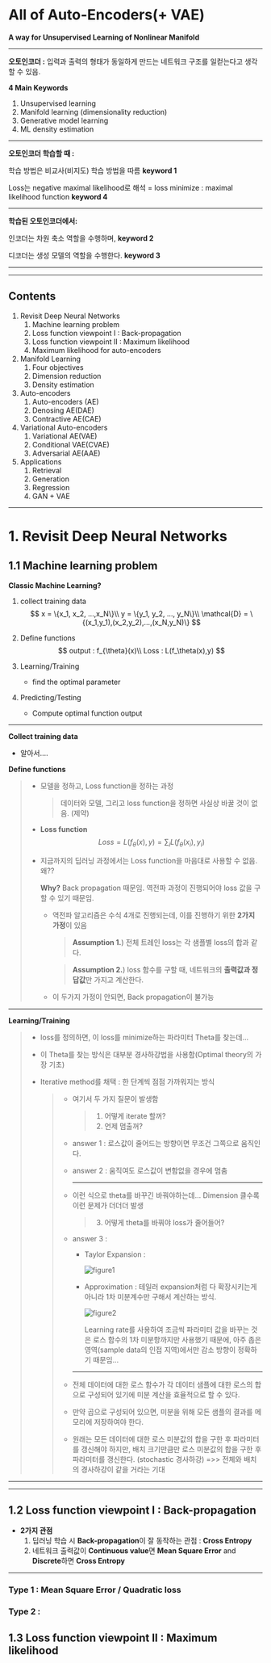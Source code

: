 # All of Auto-Encoders(+ VAE)

**A way for Unsupervised Learning of Nonlinear Manifold**

---

**오토인코더 :** 입력과 출력의 형태가 동일하게 만드는 네트워크 구조를 일컫는다고 생각할 수 있음.

**4 Main Keywords**

1. Unsupervised learning
2. Manifold learning (dimensionality reduction)
3. Generative model learning
4. ML density estimation

---

**오토인코더 학습할 때 :**

학습 방법은 비교사(비지도) 학습 방법을 따름 **keyword 1**

Loss는 negative maximal likelihood로 해석 = loss minimize : maximal likelihood function **keyword 4**

---

**학습된 오토인코더에서:**

인코더는 차원 축소 역할을 수행하며, **keyword 2**

디코더는 생성 모델의 역할을 수행한다. **keyword 3**

---

---

## Contents

1. Revisit Deep Neural Networks
   1. Machine learning problem
   2. Loss function viewpoint I : Back-propagation
   3. Loss function viewpoint II : Maximum likelihood
   4. Maximum likelihood for auto-encoders
2. Manifold Learning
   1. Four objectives
   2. Dimension reduction
   3. Density estimation
3. Auto-encoders
   1. Auto-encoders (AE)
   2. Denosing AE(DAE)
   3. Contractive AE(CAE)
4. Variational Auto-encoders
   1. Variational AE(VAE)
   2. Conditional VAE(CVAE)
   3. Adversarial AE(AAE)
5. Applications
   1. Retrieval
   2. Generation
   3. Regression
   4. GAN + VAE

---

# 1. Revisit Deep Neural Networks

## 1.1 Machine learning problem

**Classic Machine Learning?**

1. collect training data
   $$
   x = \{x_1, x_2, ...,x_N\}\\
   y = \{y_1, y_2, ..., y_N\}\\
   \mathcal{D} = \{(x_1,y_1),(x_2,y_2),...,(x_N,y_N)\}
   $$

2. Define functions
   $$
   output : f_{\theta}(x)\\
   Loss : L(f_\theta(x),y)
   $$

3. Learning/Training

   - find the optimal parameter

4. Predicting/Testing

   - Compute optimal function output

---

**Collect training data**

- 알아서....

**Define functions**

> - 모델을 정하고, Loss function을 정하는 과정
>
>   > 데이터와 모델, 그리고 loss function을 정하면 사실상 바꿀 것이 없음. (제약)
>
> - **Loss function** 
>   $$
>   Loss = L(f_\theta(x),y) = \sum_i L(f_\theta(x_i),y_i)
>   $$
>
> - 지금까지의 딥러닝 과정에서는 Loss function을 마음대로 사용할 수 없음. 왜??
>
>   **Why?** Back propagation 때문임. 역전파 과정이 진행되어야 loss 값을 구할 수 있기 때문임.
>
>   - 역전파 알고리즘은 수식 4개로 진행되는데, 이를 진행하기 위한 **2가지 가정**이 있음
>
>     > **Assumption 1.**) 전체 트레인 loss는 각 샘플별 loss의 합과 같다.
>
>     > **Assumption 2.**)  loss 함수를 구할 때, 네트워크의 **출력값과 정답값**만 가지고 계산한다.
>
>   - 이 두가지 가정이 안되면, Back propagation이 불가능

---

**Learning/Training**

> - loss를 정의하면, 이 loss를 minimize하는 파라미터 Theta를 찾는데...
>
> - 이 Theta를 찾는 방식은 대부분 경사하강법을 사용함(Optimal theory의 가장 기초)
>
> - Iterative method를 채택 : 한 단계씩 점점 가까워지는 방식
>
>   > - 여기서 두 가지 질문이 발생함
>   >
>   >   > 1. 어떻게 iterate 할꺼?
>   >   > 2. 언제 멈출꺼?
>   >
>   > - answer 1 : 로스값이 줄어드는 방향이면 무조건 그쪽으로 움직인다.
>   >
>   > - answer 2 : 움직여도 로스값이 변함없을 경우에 멈춤
>   >
>   >   ------
>   >
>   > - 이런 식으로 theta를 바꾸긴 바꿔야하는데... Dimension 클수록 이런 문제가 더더더 발생
>   >
>   >   > 3. 어떻게 theta를 바꿔야 loss가 줄어들어?
>   >
>   > - answer 3 :
>   >
>   >   - Taylor Expansion : 
>   >
>   >     ![figure1](https://github.com/ydy8989/PHM_Study/tree/master/Auto_Encoder/pic/figure1.png)
>   >
>   >   - Approximation : 테일러 expansion처럼 다 확장시키는게 아니라 1차 미분계수만 구해서 계산하는 방식.
>   >
>   >     ![figure2](https://github.com/ydy8989/PHM_Study/tree/master/Auto_Encoder/pic/figure2.png)
>   >
>   >     Learning rate를 사용하여 조금씩 파라미터 값을 바꾸는 것은 로스 함수의 1차 미분항까지만 사용했기 때문에, 아주 좁은 영역(sample data의 인접 지역)에서만 감소 방향이 정확하기 때문임...
>   >
>   >   ------
>   >
>   > - 전체 데이터에 대한 로스 함수가 각 데이터 샘플에 대한 로스의 합으로 구성되어 있기에 미분 계산을 효율적으로 할 수 있다. 
>   >
>   > - 만약 곱으로 구성되어 있으면, 미분을 위해 모든 샘플의 결과를 메모리에 저장하여야 한다.
>   >
>   > - 원래는 모든 데이터에 대한 로스 미분값의 합을 구한 후 파라미터를 갱신해야 하지만, 배치 크기만큼만 로스 미분값의 합을 구한 후 파라미터를 갱신한다. (stochastic 경사하강) =>> 전체와 배치의 경사하강이 같을 거라는 기대

---

---

## 1.2 Loss function viewpoint I : Back-propagation

- **2가지 관점**
  1. 딥러닝 학습 시 **Back-propagation**이 잘 동작하는 관점 : **Cross Entropy**
  2. 네트워크 출력값이 **Continuous value**면 **Mean Square Error** and **Discrete**하면 **Cross Entropy**

****

### Type 1 : Mean Square Error / Quadratic loss



### Type 2 : 

## 1.3 Loss function viewpoint II : Maximum likelihood

